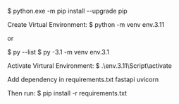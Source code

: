 $ python.exe -m pip install --upgrade pip

Create Virtual Environment:
$ python -m venv env.3.11

or

$ py --list
$ py -3.1 -m venv env.3.1

Activate Virtural Environment:
$ .\env.3.11\Script\activate

Add dependency in requirements.txt
fastapi
uvicorn

Then run:
$ pip install -r requirements.txt

